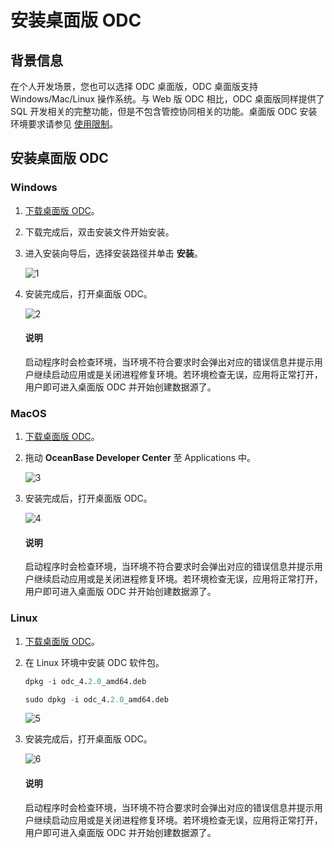 # 安装桌面版 ODC

## 背景信息

在个人开发场景，您也可以选择 ODC 桌面版，ODC 桌面版支持 Windows/Mac/Linux 操作系统。与 Web 版 ODC 相比，ODC 桌面版同样提供了 SQL 开发相关的完整功能，但是不包含管控协同相关的功能。桌面版 ODC 安装环境要求请参见 [使用限制](../../200.odc-overview/500.product-limits.md)。

## 安装桌面版 ODC

### Windows

1. [下载桌面版 ODC](https://help.aliyun.com/document_detail/212816.html?spm=a2c4g.211469.0.0.674522f85TO4Hs)。

2. 下载完成后，双击安装文件开始安装。

3. 进入安装向导后，选择安装路径并单击 **安装**。 

   ![1](https://obbusiness-private.oss-cn-shanghai.aliyuncs.com/doc/img/odc/420/quickstart/clientodc/install/1.png)

4. 安装完成后，打开桌面版 ODC。

   ![2](https://obbusiness-private.oss-cn-shanghai.aliyuncs.com/doc/img/odc/420/quickstart/clientodc/install/2.2.png)
   
   <main id="notice" type='explain'>
     <h4>说明</h4>
     <p>启动程序时会检查环境，当环境不符合要求时会弹出对应的错误信息并提示用户继续启动应用或是关闭进程修复环境。若环境检查无误，应用将正常打开，用户即可进入桌面版 ODC 并开始创建数据源了。</p>
   </main> 

### MacOS

1. [下载桌面版 ODC](https://help.aliyun.com/document_detail/212816.html?spm=a2c4g.211469.0.0.674522f85TO4Hs)。

2. 拖动 **OceanBase Developer Center** 至 Applications 中。

   ![3](https://obbusiness-private.oss-cn-shanghai.aliyuncs.com/doc/img/odc/420/quickstart/clientodc/install/3.0.png)

3. 安装完成后，打开桌面版 ODC。

   ![4](https://obbusiness-private.oss-cn-shanghai.aliyuncs.com/doc/img/odc/420/quickstart/clientodc/install/2.2.png)

   <main id="notice" type='explain'>
     <h4>说明</h4>
     <p>启动程序时会检查环境，当环境不符合要求时会弹出对应的错误信息并提示用户继续启动应用或是关闭进程修复环境。若环境检查无误，应用将正常打开，用户即可进入桌面版 ODC 并开始创建数据源了。</p>
   </main> 

### Linux

1. [下载桌面版 ODC](https://help.aliyun.com/document_detail/212816.html?spm=a2c4g.211469.0.0.674522f85TO4Hs)。

2. 在 Linux 环境中安装 ODC 软件包。

   ```sql
   dpkg -i odc_4.2.0_amd64.deb

   sudo dpkg -i odc_4.2.0_amd64.deb
   ```

   ![5](https://obbusiness-private.oss-cn-shanghai.aliyuncs.com/doc/img/odc/420/quickstart/clientodc/install/4.png)

3. 安装完成后，打开桌面版 ODC。

   ![6](https://obbusiness-private.oss-cn-shanghai.aliyuncs.com/doc/img/odc/420/quickstart/clientodc/install/5.png)

   <main id="notice" type='explain'>
     <h4>说明</h4>
     <p>启动程序时会检查环境，当环境不符合要求时会弹出对应的错误信息并提示用户继续启动应用或是关闭进程修复环境。若环境检查无误，应用将正常打开，用户即可进入桌面版 ODC 并开始创建数据源了。</p>
   </main> 